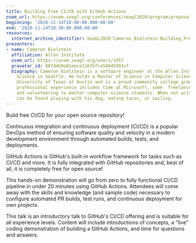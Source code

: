 ```yaml
---
title: Building Free CI/CD with GitHub Actions
osem_url: https://osem.seagl.org/conferences/seagl2020/program/proposals/769
beginning: '2020-11-14T10:00:00.000-08:00'
end: '2020-11-14T10:30:00.000-08:00'
resources:
  internet_archive_identifier: SeaGL2020-Cameron_Bielstein-Building_Free_CI_CD_with_GitHub_Actions
presenters:
- name: Cameron Bielstein
  affiliation: Allen Institute
  osem_url: https://osem.seagl.org/users/1057
  gravatar_id: 887d4b9a81eece116fbfca540d5503cf
  biography: Cameron Bielstein is a software engineer at the Allen Institute for Brain
    Science in Seattle. He holds a Master of Science in Computer Science from The
    University of Texas at Austin and is a proud community college graduate. Additional
    professional experience includes time at Microsoft, some  freelance experience,
    and volunteering to mentor computer science students. When not writing code, Cameron
    can be found playing with his dog, eating tacos, or sailing.
---
```


Build free CI/CD for your open source repository!

Continuous integration and continuous deployment (CI/CD) is a popular DevOps method of ensuring software quality and velocity in a modern development environment through automated builds, tests, and deployments.

GitHub Actions is GitHub's built-in workflow framework for tasks such as CI/CD and more. It is fully integrated with GitHub repositories and, best of all, it is completely free for open source!

This hands-on demonstration will go from zero to fully functional CI/CD pipeline in under 20 minutes using GitHub Actions. Attendees will come away with the skills and knowledge (and sample code) necessary to configure automated PR builds, test runs, and continuous deployment for own projects.

This talk is an introductory talk to GitHub's CI/CD offering and is suitable for all experience levels. Content will include introductions of concepts, a "live" coding demonstration of building a GitHub Actions, and time for questions and answers.
